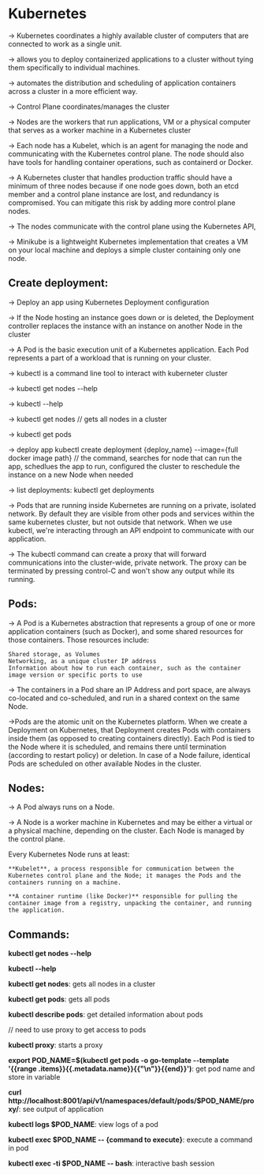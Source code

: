  # Kubernetes
  -> Kubernetes coordinates a highly available cluster of computers that are connected to work as a single unit.

  -> allows you to deploy containerized applications to a cluster without tying them specifically to individual machines.

  -> automates the distribution and scheduling of application containers across a cluster in a more efficient way. 
  
  -> Control Plane coordinates/manages the cluster

  -> Nodes are the workers that run applications,  VM or a physical computer that serves as a worker machine in a Kubernetes cluster

  -> Each node has a Kubelet, which is an agent for managing the node and communicating with the Kubernetes control plane. The node should also have tools for handling container operations, such as containerd or Docker. 

  -> A Kubernetes cluster that handles production traffic should have a minimum of three nodes because if one node goes down, both an etcd member and a control plane instance are lost, and redundancy is compromised. You can mitigate this risk by adding more control plane nodes.

  -> The nodes communicate with the control plane using the Kubernetes API, 

  -> Minikube is a lightweight Kubernetes implementation that creates a VM on your local machine and deploys a simple cluster containing only one node.
    
## Create deployment:
 -> Deploy an app using Kubernetes Deployment configuration

 -> If the Node hosting an instance goes down or is deleted, the Deployment controller replaces the instance with an instance on another Node in the cluster

 -> A Pod is the basic execution unit of a Kubernetes application. Each Pod represents a part of a workload that is running on your cluster.

 -> kubectl is a command line tool to interact with kuberneter cluster

 -> kubectl get nodes --help

 -> kubectl --help
 
 -> kubectl get nodes  // gets all nodes in a cluster

 -> kubectl get pods


 -> deploy app kubectl create deployment {deploy_name} --image={full docker image path} // the command, searches for node that can run
 the app, schedlues the app to run, configured the cluster to reschedule the instance on a new Node when needed

 -> list deployments: kubectl get deployments

  -> Pods that are running inside Kubernetes are running on a private, isolated network. By default they are visible from other pods and services within the same kubernetes cluster, but not outside that network. When we use kubectl, we're interacting through an API endpoint to communicate with our application.


 -> The kubectl command can create a proxy that will forward communications into the cluster-wide, private network. The proxy can be terminated by pressing control-C and won't show any output while its running.

 ## Pods:
 -> A Pod is a Kubernetes abstraction that represents a group of one or more application containers (such as Docker), and some shared resources for those containers. Those resources include:

    Shared storage, as Volumes
    Networking, as a unique cluster IP address
    Information about how to run each container, such as the container image version or specific ports to use

  -> The containers in a Pod share an IP Address and port space, are always co-located and co-scheduled, and run in a shared context on the same Node.

  ->Pods are the atomic unit on the Kubernetes platform. When we create a Deployment on Kubernetes, that Deployment creates Pods with containers inside them (as opposed to creating containers directly). Each Pod is tied to the Node where it is scheduled, and remains there until termination (according to restart policy) or deletion. In case of a Node failure, identical Pods are scheduled on other available Nodes in the cluster.

## Nodes:
  -> A Pod always runs on a Node. 

  -> A Node is a worker machine in Kubernetes and may be either a virtual or a physical machine, depending on the cluster. Each Node is managed by the control plane. 

Every Kubernetes Node runs at least:

    **Kubelet**, a process responsible for communication between the Kubernetes control plane and the Node; it manages the Pods and the containers running on a machine.

    **A container runtime (like Docker)** responsible for pulling the container image from a registry, unpacking the container, and running the application.


## Commands:
**kubectl get nodes --help**

**kubectl --help**

**kubectl get nodes**: gets all nodes in a cluster

**kubectl get pods**: gets all pods

**kubectl describe pods**: get detailed information about pods

// need to use proxy to get access to pods

**kubectl proxy**: starts a proxy

**export POD_NAME=$(kubectl get pods -o go-template --template '{{range .items}}{{.metadata.name}}{{"\n"}}{{end}}')**: get pod name and store in variable

**curl http://localhost:8001/api/v1/namespaces/default/pods/$POD_NAME/proxy/**: see output of application

**kubectl logs $POD_NAME**: view logs of a pod

**kubectl exec $POD_NAME -- {command to execute}**: execute a command in pod

**kubectl exec -ti $POD_NAME -- bash**: interactive bash session

